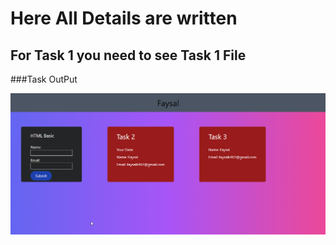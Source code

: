 # Here All Details are written
## For Task 1 you need to see Task 1 File


###Task OutPut

<img src="dist/output.png">
